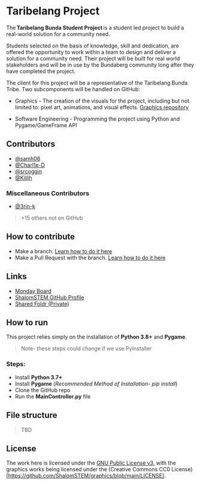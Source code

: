 # Taribelang Project
The **Taribelang Bunda Student Project** is a student led project to build a real-world solution for a community need. 

Students selected on the basis of knowledge, skill and dedication, are offered the opportunity to work within a team to design and deliver a solution for a community need. Their project will be built for real world stakeholders and will be in use by the Bundaberg community long after they have completed the project. 

The client for this project will be a representative of the Taribelang Bunda Tribe.
Two subcomponents will be handled on GitHub:

- Graphics - The creation of the visuals for the project, including but not limited to: pixel art, animations, and visual effects. [Graphics repository](https://github.com/ShalomSTEM/graphics/)

- Software Engineering - Programming the project using Python and Pygame/GameFrame API

## Contributors
 - [@samh06](https://github.com/samh06) <br>
 - [@Charl1e-D](https://github.com/charl1e-d) <br>
 - [@srcoggin](https://github.com/srcoggin) <br>
 - [@Killih](https://github.com/Killih1)
### Miscellaneous Contributors
 - [@3rin-k](https://github.com/3rin-k)
> +15 others not on GitHub
## How to contribute
 - Make a branch. [Learn how to do it here](https://docs.github.com/en/desktop/contributing-and-collaborating-using-github-desktop/making-changes-in-a-branch/managing-branches)
 -  Make a Pull Request with the branch. [Learn how to do it here](https://docs.github.com/en/pull-requests/collaborating-with-pull-requests/proposing-changes-to-your-work-with-pull-requests/creating-a-pull-request)
## Links
 - [Monday Board](https://samh0.monday.com/boards/3005628514)<br>
 - [ShalomSTEM GitHub Profile](https://github.com/shalomstem)<br>
 - [Shared Foldr (Private)](https://foldr.shalomcollege.com/home/shared/with-me/YGQOE)
## How to run
This project relies simply on the installation of **Python 3.8+** and **Pygame**.
> Note- these steps could change if we use PyInstaller
### Steps:
 - Install **Python 3.7+**
 - Install **Pygame** (_Recommended Method of Installation- pip install_)
 - Clone the GitHub repo
 - Run the **MainController.py** file 
## File structure
> TBD
## License
The work here is licensed under the [GNU Public License v3](https://github.com/ShalomSTEM/TaribelangProject/blob/main/LICENSE), with the graphics works being licensed under the (Creative Commons CC0 License)[https://github.com/ShalomSTEM/graphics/blob/main/LICENSE].
